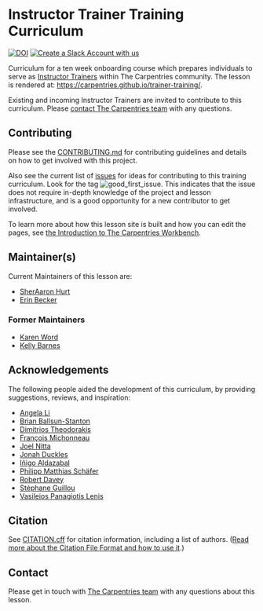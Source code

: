 # Instructor Trainer Training Curriculum

[![DOI](https://zenodo.org/badge/DOI/10.5281/zenodo.6620558.svg)](https://doi.org/10.5281/zenodo.6620558) [![Create a Slack Account with us](https://img.shields.io/badge/Create_Slack_Account-The_Carpentries-071159.svg)](https://slack-invite.carpentries.org/)

Curriculum for a ten week onboarding course which prepares individuals to serve as [Instructor Trainers](https://docs.carpentries.org/topic_folders/instructor_training/duties_agreement.html) within The Carpentries community. The lesson is rendered at: https://carpentries.github.io/trainer-training/.

Existing and incoming Instructor Trainers are invited to contribute to this curriculum. Please [contact The Carpentries team](mailto:team@carpentries.org) with any questions.

## Contributing
Please see the [CONTRIBUTING.md](CONTRIBUTING.md) for contributing guidelines and details on how to get involved with this project.

Also see the current list of [issues](https://github.com/carpentries/trainer-training/issues)
for ideas for contributing to this training curriculum. Look for the tag ![good_first_issue](https://img.shields.io/badge/-good%20first%20issue-gold.svg).
This indicates that the issue does not require in-depth knowledge of the project
and lesson infrastructure,
and is a good opportunity for a new contributor to get involved.

To learn more about how this lesson site is built and how you can edit the pages, see [the Introduction to The Carpentries Workbench][sandpaper-docs].


## Maintainer(s)
Current Maintainers of this lesson are:

* [SherAaron Hurt](https://github.com/sheraaronhurt)
* [Erin Becker](https://github.com/erinbecker)

### Former Maintainers

* [Karen Word](https://github.com/karenword)
* [Kelly Barnes](https://github.com/klbarnes20)


## Acknowledgements
The following people aided the development of this curriculum,
by providing suggestions, reviews, and inspiration:

* [Angela Li](https://github.com/angela-li)
* [Brian Ballsun-Stanton](https://github.com/Denubis)
* [Dimitrios Theodorakis](https://github.com/astroDimitrios)
* [François Michonneau](https://github.com/fmichonneau)
* [Joel Nitta](https://github.com/joelnitta)
* [Jonah Duckles](https://github.com/jduckles)
* [Iñigo Aldazabal](https://github.com/iamc)
* [Philipp Matthias Schäfer](https://github.com/fiveop)
* [Robert Davey](https://github.com/froggleston)
* [Stéphane Guillou](https://github.com/stragu)
* [Vasileios Panagiotis Lenis](https://github.com/vasilislenis)

## Citation
See [CITATION.cff](CITATION.cff) for citation information, including a list of authors.
([Read more about the Citation File Format and how to use it](https://citation-file-format.github.io/).)


## Contact
Please get in touch with [The Carpentries team](mailto:team@carpentries.org) with any questions about this lesson.

[sandpaper-docs]: https://carpentries.github.io/sandpaper-docs/
